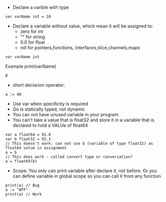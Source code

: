 - Declare a varible with type
```
var varName int = 10
```

- Declare a variable without value, which mean it will be assigned to:
    - zero for int
    - "" for string
    - 0.0 for float
    - nill for pointers,functions, interfaces,slice,channels,maps

```
var varName int
```
Example print(varName)
```
0
```

- short declarion operator:
```
a := 40
```

- Use var when specificity is required
- Go is statically typed, not dynamic
- You can not have unused variable in your program
- You can't take a value that is float32 and store it in a variable that is declared to hold a VALUe of float64
```
var a float64 = 92.0
var b float32 = 92.1
// This doesn't work: can not use b (variable of type float32) as float64 value in assignment
a = b
// This does work - called convert type or conversation?
a = float64(b)
```
- Scope: You only can print variable after declare it, not before. Or you can define variable in global scope so you can call it from any function
```
print(a) // Bug
a := "WTF"
print(a) // Work
```

